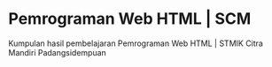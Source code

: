 # Pemrograman Web HTML | SCM

Kumpulan hasil pembelajaran Pemrograman Web HTML | STMIK Citra Mandiri Padangsidempuan
